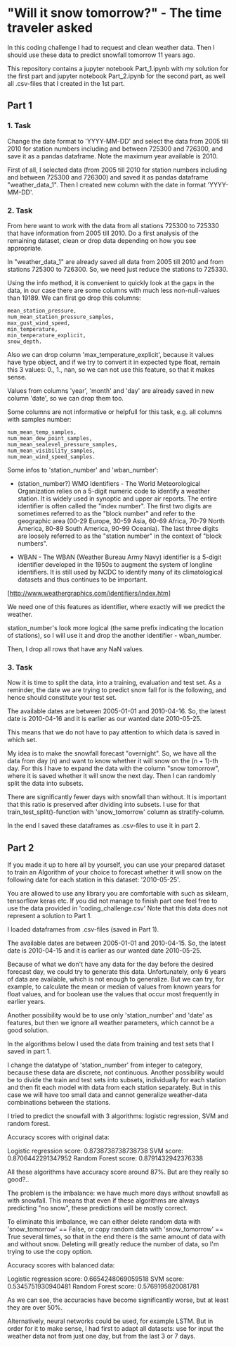 # "Will it snow tomorrow?" - The time traveler asked

In this coding challenge I had to request and clean weather data. Then I should use these data to predict snowfall tomorrow 11 years ago.

This repository contains a jupyter notebook Part_1.ipynb with my solution for the first part and jupyter notebook Part_2.ipynb for the second part, as well all .csv-files that I created in the 1st part.

## Part 1

### 1. Task

Change the date format to 'YYYY-MM-DD' and select the data from 2005 till 2010 for station numbers including and between 725300 and 726300, and save it as a pandas dataframe. Note the maximum year available is 2010.


First of all, I selected data (from 2005 till 2010 for station numbers including and between 725300 and 726300) and saved it as pandas dataframe "weather_data_1". Then I created new column with the date in format 'YYYY-MM-DD'.

### 2. Task

From here want to work with the data from all stations 725300 to 725330 that have information from 2005 till 2010. Do a first analysis of the remaining dataset, clean or drop data depending on how you see appropriate. 


In "weather_data_1" are already saved all data from 2005 till 2010 and from stations 725300 to 726300. So, we need just reduce the stations to 725330.

Using the info method, it is convenient to quickly look at the gaps in the data, in our case there are some columns with much less non-null-values than 19189. We can first go drop this columns:

    mean_station_pressure,
    num_mean_station_pressure_samples,
    max_gust_wind_speed,
    min_temperature,
    min_temperature_explicit,
    snow_depth.

Also we can drop column 'max_temperature_explicit', because it values have type object, and if we try to convert it in expected type float, remain this 3 values: 0., 1., nan, so we can not use this feature, so that it makes sense.

Values from columns 'year', 'month' and 'day' are already saved in new column 'date', so we can drop them too.

Some columns are not informative or helpfull for this task, e.g. all columns with samples number:

    num_mean_temp_samples,
    num_mean_dew_point_samples,
    num_mean_sealevel_pressure_samples,
    num_mean_visibility_samples,
    num_mean_wind_speed_samples.

Some infos to 'station_number' and 'wban_number':

   - (station_number?) WMO Identifiers - The World Meteorological Organization relies on a 5-digit numeric code to identify a weather station. It is widely used in synoptic and upper air reports. The entire identifier is often called the "index number". The first two digits are sometimes referred to as the "block number" and refer to the geographic area (00-29 Europe, 30-59 Asia, 60-69 Africa, 70-79 North America, 80-89 South America, 90-99 Oceania). The last three digits are loosely referred to as the "station number" in the context of "block numbers".
    
   - WBAN - The WBAN (Weather Bureau Army Navy) identifier is a 5-digit identifier developed in the 1950s to augment the system of longline identifiers. It is still used by NCDC to identify many of its climatological datasets and thus continues to be important.

[http://www.weathergraphics.com/identifiers/index.htm]

We need one of this features as identifier, where exactly will we predict the weather.

station_number's look more logical (the same prefix indicating the location of stations), so I will use it and drop the another identifier - wban_number.

Then, I drop all rows that have any NaN values.

### 3. Task

Now it is time to split the data, into a training, evaluation and test set. As a reminder, the date we are trying to predict snow fall for is the following, and hence should constitute your test set.


The available dates are between 2005-01-01 and 2010-04-16.
So, the latest date is 2010-04-16 and it is earlier as our wanted date 2010-05-25.

This means that we do not have to pay attention to which data is saved in which set.

My idea is to make the snowfall forecast "overnight". So, we have all the data from day (n) and want to know whether it will snow on the (n + 1)-th day. For this I have to expand the data with the column "snow tomorrow", where it is saved whether it will snow the next day. Then I can randomly split the data into subsets.

There are significantly fewer days with snowfall than without. It is important that this ratio is preserved after dividing into subsets. I use for that train_test_split()-function with 'snow_tomorrow' column as stratify-column.

In the end I saved these dataframes as .csv-files to use it in part 2.

## Part 2

If you made it up to here all by yourself, you can use your prepared dataset to train an Algorithm of your choice to forecast whether it will snow on the following date for each station in this dataset: '2010-05-25'.

You are allowed to use any library you are comfortable with such as sklearn, tensorflow keras etc. If you did not manage to finish part one feel free to use the data provided in 'coding_challenge.csv' Note that this data does not represent a solution to Part 1.


I loaded dataframes from .csv-files (saved in Part 1).

The available dates are between 2005-01-01 and 2010-04-15.
So, the latest date is 2010-04-15 and it is earlier as our wanted date 2010-05-25.

Because of what we don't have any data for the day before the desired forecast day, we could try to generate this data. Unfortunately, only 6 years of data are available, which is not enough to generalize. But we can try, for example, to calculate the mean or median of values from known years for float values, and for boolean use the values that occur most frequently in earlier years.

Another possibility would be to use only 'station_number' and 'date' as features, but then we ignore all weather parameters, which cannot be a good solution.

In the algorithms below I used the data from training and test sets that I saved in part 1.

I change the datatype of 'station_number' from integer to category, because these data are discrete, not continuous. Another possibility would be to divide the train and test sets into subsets, individually for each station and then fit each model with data from each station separately. But in this case we will have too small data and cannot generalize weather-data combinations between the stations.

I tried to predict the snowfall with 3 algorithms: logistic regression, SVM and random forest. 

Accuracy scores with original data:

Logistic regression score: 0.8738738738738738
SVM score: 0.8706442291347952
Random Forest score: 0.8791432942376338

All these algorithms have accuracy score around 87%. But are they really so good?..

The problem is the imbalance: we have much more days without snowfall as with snowfall. This means that even if these algorithms are always predicting "no snow", these predictions will be mostly correct.

To eliminate this imbalance, we can either delete random data with 'snow_tomorrow' == False, or copy random data with 'snow_tomorrow' == True several times, so that in the end there is the same amount of data with and without snow. Deleting will greatly reduce the number of data, so I'm trying to use the copy option.

Accuracy scores with balanced data:

Logistic regression score: 0.6654248069059518
SVM score: 0.5345751930940481
Random Forest score: 0.5769195820081781

As we can see, the accuracies have become significantly worse, but at least they are over 50%.

Alternatively, neural networks could be used, for example LSTM. But in order for it to make sense, I had first to adapt all datasets: use for input the weather data not from just one day, but from the last 3 or 7 days. 
